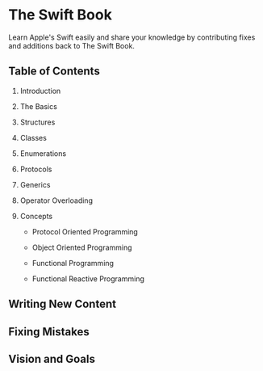 The Swift Book
==============

Learn Apple's Swift easily and share your knowledge by contributing fixes and
additions back to The Swift Book.

Table of Contents
-----------------

1.  Introduction

2.  The Basics

3.  Structures

4.  Classes

5.  Enumerations

6.  Protocols

7.  Generics

8.  Operator Overloading

9.  Concepts

    -   Protocol Oriented Programming

    -   Object Oriented Programming

    -   Functional Programming

    -   Functional Reactive Programming

Writing New Content
-------------------

Fixing Mistakes
---------------

Vision and Goals
----------------
